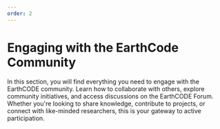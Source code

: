 ```yaml
---
order: 2
---
```


# Engaging with the EarthCode Community
 
In this section, you will find everything you need to engage with the EarthCODE community. Learn how to collaborate with others, explore community initiatives, and access discussions on the EarthCODE Forum. Whether you're looking to share knowledge, contribute to projects, or connect with like-minded researchers, this is your gateway to active participation.


